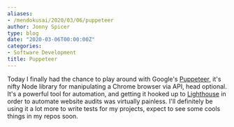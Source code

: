 ```yaml
---
aliases:
- /mendokusai/2020/03/06/puppeteer
author: Jonny Spicer
type: blog
date: "2020-03-06T00:00:00Z"
categories:
- Software Development
title: Puppeteer
---
```

Today I finally had the chance to play around with Google's [Puppeteer,](https://developers.google.com/web/tools/puppeteer/) it's nifty Node library for manipulating a Chrome browser via API, head
optional. It's a powerful tool for automation, and getting it hooked up
to [Lighthouse](https://developers.google.com/web/tools/lighthouse/) in order to automate website audits was virtually
painless. I'll definitely be using it a lot more to write tests for
my projects, expect to see some cools things in my repos soon.
